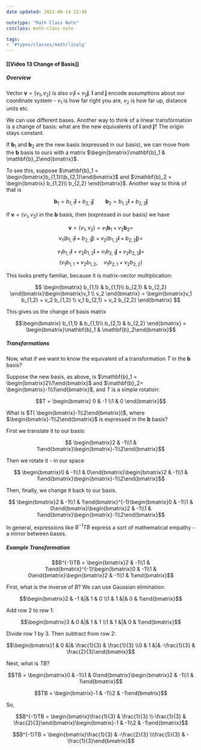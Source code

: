 ```yaml
---
date updated: 2021-06-14 22:48

notetype: "Math Class Note"
cssclass: math-class-note

tags: 
- '#types/classes/math/linalg'
---
```


#### [[Video 13 Change of Basis]]

##### Overview

Vector $\mathbf{v} = (v_1, v_2)$ is also $v_1 \mathbf{\hat{i}} + v_2\mathbf{\hat{j}}$. $\mathbf{\hat{i}}$ and $\mathbf{\hat{j}}$ encode assumptions about our coordinate system - $v_1$ is how far right you are, $v_2$ is how far up, distance units etc. 

We can use different bases. Another way to think of a linear transformation is a change of basis: what are the new equivalents of $\mathbf{\hat{i}}$ and $\mathbf{\hat{j}}$? The origin stays constant. 

If $\mathbf{b}_1$ and $\mathbf{b}_2$ are the new basis (expressed in our basis), we can move from the $\mathbf{b}$ basis to ours with a matrix $\begin{bmatrix}\mathbf{b}_1 & \mathbf{b}_2\end{bmatrix}$.

To see this, suppose $\mathbf{b}_1 = \begin{bmatrix}b_{1,1}\\b_{2,1}\end{bmatrix}$ and $\mathbf{b}_2 = \begin{bmatrix} b_{1,2}\\ b_{2,2} \end{bmatrix}$. Another way to think of that is 

$$\mathbf{b}_1 = b_{1,1}\mathbf{\hat{i}} + b_{2,1} \mathbf{\hat{j}} \qquad \mathbf{b}_2 = b_{1,2}\mathbf{\hat{i}} + b_{2,2}\mathbf{\hat{j}}$$

If $\mathbf{v} = (v_1, v_2)$ in the $\mathbf{b}$ basis, then (expressed in our basis) we have 

$$\mathbf{v}  = (v_1, v_2) = v_1\mathbf{b}_1  + v_2\mathbf{b}_2 = $$ 
$$v_1( b_{1,1}\mathbf{\hat{i}} + b_{2,1} \mathbf{\hat{j}}) + v_2(
b_{1,2}\mathbf{\hat{i}} + b_{2,2}\mathbf{\hat{j}}) = $$

$$ v_1 b_{1,1}\mathbf{\hat{i}} + v_2
b_{1,2}\mathbf{\hat{i}} + v_1  b_{2,1} \mathbf{\hat{j}} + v_2 b_{2,2}\mathbf{\hat{j}}  = $$ 
$$ (v_1 b_{1,1} +  v_2
b_{1,2}, \quad v_1  b_{2,1} + v_2 b_{2,2} )$$

This looks pretty familiar, because it is matrix-vector multiplication:

$$ \begin{bmatrix} b_{1,1} & b_{1,1}\\ b_{2,1} & b_{2,2} \end{bmatrix}\begin{bmatrix}v_1 \\ v_2 \end{bmatrix} = \begin{bmatrix}v_1 b_{1,2} +  v_2
b_{1,2} \\ v_1  b_{2,1} + v_2 b_{2,2} \end{bmatrix} $$

This gives us the change of basis matrix 

$$\begin{bmatrix} b_{1,1} & b_{1,1}\\ b_{2,1} & b_{2,2} \end{bmatrix} = \begin{bmatrix}\mathbf{b}_1 & \mathbf{b}_2\end{bmatrix}$$

##### Transformations

Now, what if we want to know the equivalent of a transformation $T$ in the $\mathbf{b}$ basis? 


Suppose the new basis, as above, is $\mathbf{b}_1 = \begin{bmatrix}2\\1\end{bmatrix}$ and $\mathbf{b}_2= \begin{bmatrix}-1\\1\end{bmatrix}$, and $T$ is a simple rotation: 

$$T = \begin{bmatrix} 0 & -1 \\1 & 0 \end{bmatrix}$$

What is $T( \begin{bmatrix}-1\\2\end{bmatrix})$, where $\begin{bmatrix}-1\\2\end{bmatrix}$ is expressed in the $\mathbf{b}$ basis?

First we translate it to our basis:

$$ \begin{bmatrix}2 & -1\\1 & 1\end{bmatrix}\begin{bmatrix}-1\\2\end{bmatrix}$$

Then we rotate it - in our space


$$ \begin{bmatrix}0 & -1\\1 & 0\end{bmatrix}\begin{bmatrix}2 & -1\\1 & 1\end{bmatrix}\begin{bmatrix}-1\\2\end{bmatrix}$$

Then, finally, we change it back to our basis. 


$$ \begin{bmatrix}2 & -1\\1 & 1\end{bmatrix}^{-1}\begin{bmatrix}0 & -1\\1 & 0\end{bmatrix}\begin{bmatrix}2 & -1\\1 & 1\end{bmatrix}\begin{bmatrix}-1\\2\end{bmatrix}$$

In general, expressions like $B^{-1}TB$ express a sort of mathematical empathy - a mirror between bases. 


##### Example Transformation

$$B^{-1}TB = \begin{bmatrix}2 & -1\\1 & 1\end{bmatrix}^{-1}\begin{bmatrix}0 & -1\\1 & 0\end{bmatrix}\begin{bmatrix}2 & -1\\1 & 1\end{bmatrix}$$

First, what is the inverse of $B$? We can use Gaussian elimination:

$$\begin{bmatrix}2 & -1 &|& 1 & 0 \\1 & 1 &|& 0 & 1\end{bmatrix}$$

Add row 2 to row 1:

$$\begin{bmatrix}3 & 0 &|& 1 & 1 \\1 & 1 &|& 0 & 1\end{bmatrix}$$

Divide row 1 by 3. Then subtract from row 2:


$$\begin{bmatrix}1 & 0 &|& \frac{1}{3} & \frac{1}{3} \\0 & 1 &|& -\frac{1}{3} & \frac{2}{3}\end{bmatrix}$$

Next, what is $TB$?

$$TB = \begin{bmatrix}0 & -1\\1 & 0\end{bmatrix}\begin{bmatrix}2 & -1\\1 & 1\end{bmatrix}$$

$$TB = \begin{bmatrix}-1 & -1\\2 & -1\end{bmatrix}$$

So, 

$$B^{-1}TB = \begin{bmatrix}\frac{1}{3} & \frac{1}{3} \\-\frac{1}{3} & \frac{2}{3}\end{bmatrix}\begin{bmatrix}-1 & -1\\2 & -1\end{bmatrix}$$

$$B^{-1}TB = \begin{bmatrix}\frac{1}{3} & -\frac{2}{3} \\\frac{5}{3} & -\frac{1}{3}\end{bmatrix}$$


